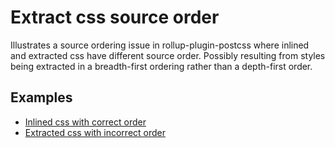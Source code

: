 # Extract css source order

Illustrates a source ordering issue in rollup-plugin-postcss where inlined and extracted css have different source order. Possibly resulting from styles being extracted in a breadth-first ordering rather than a depth-first order.

## Examples

- [Inlined css with correct order](https://dnjstrom.github.io/extract-css-source-order/inline)
- [Extracted css with incorrect order](https://dnjstrom.github.io/extract-css-source-order/extract)
